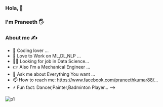 ### Hola, 👋
### I'm Praneeth :raised_hand_with_fingers_splayed:

### About me :writing_hand:
- 🔭 Coding lover ...
- 🌱 Love to Work on ML,DL,NLP ...
- :man_scientist: Looking for job in Data Science...
- :point_right: Also I'm a Mechanical Engineer ...
- 💬 Ask me about Everything You want ...
- 📫 How to reach me: https://www.facebook.com/praneethkumar88/...
- ⚡ Fun fact: Dancer,Painter,Badminton Player...
-->


![p1](https://user-images.githubusercontent.com/64009514/96961036-6c4cab00-1521-11eb-90e9-7f24e2c9e41c.jpg)
